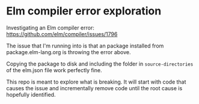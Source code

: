 # Elm compiler error exploration

Investigating an Elm compiler error: https://github.com/elm/compiler/issues/1796

The issue that I'm running into is that an package installed from package.elm-lang.org is throwing the error above.

Copying the package to disk and including the folder in `source-directories` of the elm.json file work perfectly fine.

This repo is meant to explore what is breaking. It will start with code that causes the issue and incrementally remove code until the root cause is hopefully identified.